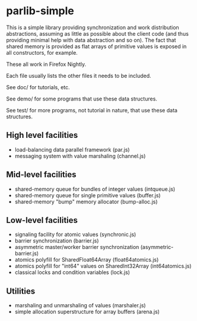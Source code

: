 # parlib-simple

This is a simple library providing synchronization and work
distribution abstractions, assuming as little as possible about the
client code (and thus providing minimal help with data abstraction and
so on).  The fact that shared memory is provided as flat arrays of
primitive values is exposed in all constructors, for example.

These all work in Firefox Nightly.

Each file usually lists the other files it needs to be included.

See doc/ for tutorials, etc.

See demo/ for some programs that use these data structures.

See test/ for more programs, not tutorial in nature, that use these
data structures.

## High level facilities

* load-balancing data parallel framework (par.js)
* messaging system with value marshaling (channel.js)

## Mid-level facilities

* shared-memory queue for bundles of integer values (intqueue.js)
* shared-memory queue for single primitive values (buffer.js)
* shared-memory "bump" memory allocator (bump-alloc.js)

## Low-level facilities

* signaling facility for atomic values (synchronic.js)
* barrier synchronization (barrier.js)
* asymmetric master/worker barrier synchronization (asymmetric-barrier.js)
* atomics polyfill for SharedFloat64Array (float64atomics.js)
* atomics polyfill for "int64" values on SharedInt32Array (int64atomics.js)
* classical locks and condition variables (lock.js)

## Utilities

* marshaling and unmarshaling of values (marshaler.js)
* simple allocation superstructure for array buffers (arena.js)
